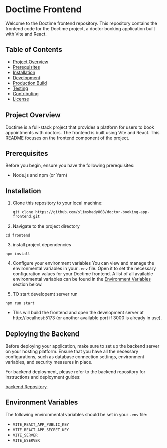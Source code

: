 # Doctime Frontend

Welcome to the Doctime frontend repository. This repository contains the frontend code for the Doctime project, a doctor booking application built with Vite and React.

## Table of Contents
- [Project Overview](#project-overview)
- [Prerequisites](#prerequisites)
- [Installation](#installation)
- [Development](#development)
- [Production Build](#production-build)
- [Testing](#testing)
- [Contributing](#contributing)
- [License](#license)

## Project Overview
Doctime is a full-stack project that provides a platform for users to book appointments with doctors. The frontend is built using Vite and React. This README focuses on the frontend component of the project.

## Prerequisites
Before you begin, ensure you have the following prerequisites:

- Node.js and npm (or Yarn)


## Installation
1. Clone this repository to your local machine:

   ```shell
   git clone https://github.com/slimshady808/doctor-booking-app-frontend.git
   ```

2. Navigate to the project directory
```
cd frontend
``` 

3. install project dependencies

```
npm install
```

4. Configure your environment variables
You can view and manage the environmental variables in your `.env` file. Open it to set the necessary configuration values for your Doctime frontend. A list of all available environmental variables can be found in the [Environment Variables](#environment-variables) section below.

5. TO start developemt server run

```
npm run start
```
-  This will build the frontend and open the development server at http://localhost:5173 (or another available port if 3000 is already in use).


## Deploying the Backend

Before deploying your application, make sure to set up the backend server on your hosting platform. Ensure that you have all the necessary configurations, such as database connection settings, environment variables, and security measures in place.

For backend deployment, please refer to the backend repository for instructions and deployment guides:

[backend Repository](https://github.com/slimshady808/DjangoDoctorBookingApp.git).


## Environment Variables

The following environmental variables should be set in your `.env` file:


- `VITE_REACT_APP_PUBLIC_KEY`
- `VITE_REACT_APP_SECRET_KEY`
- `VITE_SERVER`
- `VITE_WSERVER`
